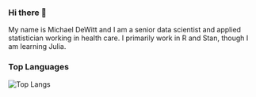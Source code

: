 ### Hi there 👋

My name is Michael DeWitt and I am a senior data scientist and applied statistician working in health care.
I primarily work in R and Stan, though I am learning Julia.

### Top Languages
 ![Top Langs](https://github-readme-stats.vercel.app/api/top-langs/?username=medewitt&hide=javascript,html,css&langs_count=8&layout=compact)

<!--
**medewitt/medewitt** is a ✨ _special_ ✨ repository because its `README.md` (this file) appears on your GitHub profile.

Here are some ideas to get you started:

- 🔭 I’m currently working on ...
- 🌱 I’m currently learning ...
- 👯 I’m looking to collaborate on ...
- 🤔 I’m looking for help with ...
- 💬 Ask me about ...
- 📫 How to reach me: ...
- 😄 Pronouns: ...
- ⚡ Fun fact: ...
-->
